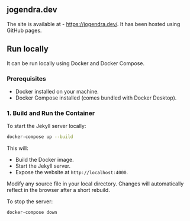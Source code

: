 ## jogendra.dev

The site is available at - https://jogendra.dev/. It has been hosted using GitHub pages.

## Run locally
It can be run locally using Docker and Docker Compose.

### Prerequisites

- Docker installed on your machine.
- Docker Compose installed (comes bundled with Docker Desktop).

### 1. Build and Run the Container
To start the Jekyll server locally:

```bash
docker-compose up --build
```

This will:
- Build the Docker image.
- Start the Jekyll server.
- Expose the website at `http://localhost:4000`.

Modify any source file in your local directory. Changes will automatically reflect in the browser after a short rebuild.

To stop the server:
```bash
docker-compose down
```
